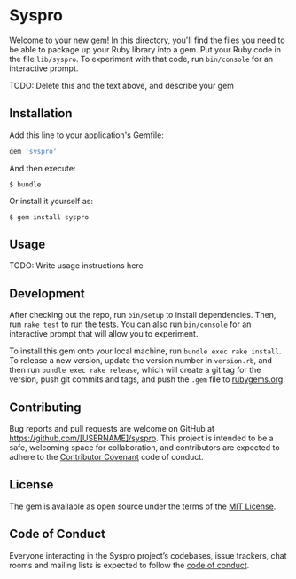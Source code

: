 # Syspro

Welcome to your new gem! In this directory, you'll find the files you need to be able to package up your Ruby library into a gem. Put your Ruby code in the file `lib/syspro`. To experiment with that code, run `bin/console` for an interactive prompt.

TODO: Delete this and the text above, and describe your gem

## Installation

Add this line to your application's Gemfile:

```ruby
gem 'syspro'
```

And then execute:

    $ bundle

Or install it yourself as:

    $ gem install syspro

## Usage

TODO: Write usage instructions here

## Development

After checking out the repo, run `bin/setup` to install dependencies. Then, run `rake test` to run the tests. You can also run `bin/console` for an interactive prompt that will allow you to experiment.

To install this gem onto your local machine, run `bundle exec rake install`. To release a new version, update the version number in `version.rb`, and then run `bundle exec rake release`, which will create a git tag for the version, push git commits and tags, and push the `.gem` file to [rubygems.org](https://rubygems.org).

## Contributing

Bug reports and pull requests are welcome on GitHub at https://github.com/[USERNAME]/syspro. This project is intended to be a safe, welcoming space for collaboration, and contributors are expected to adhere to the [Contributor Covenant](http://contributor-covenant.org) code of conduct.

## License

The gem is available as open source under the terms of the [MIT License](https://opensource.org/licenses/MIT).

## Code of Conduct

Everyone interacting in the Syspro project’s codebases, issue trackers, chat rooms and mailing lists is expected to follow the [code of conduct](https://github.com/[USERNAME]/syspro/blob/master/CODE_OF_CONDUCT.md).
